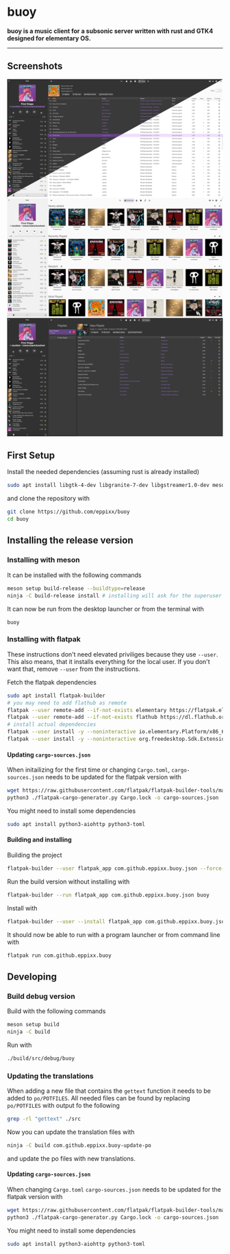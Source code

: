 # buoy

**buoy is a music client for a subsonic server written with rust and GTK4 designed for elementary OS.**

---

## Screenshots

![Screenshot showing the tracks view in light and dark mode](data/screenshots/tracks_dark_light.png)
![Screenshot showing the dashboard view](data/screenshots/dashboard_light.png)
![Screenshot showing the playlists view](data/screenshots/playlists_dark.png)

## First Setup

Install the needed dependencies (assuming rust is already installed)

```bash
sudo apt install libgtk-4-dev libgranite-7-dev libgstreamer1.0-dev meson git gettext desktop-file-utils
```

and clone the repository with

```bash
git clone https://github.com/eppixx/buoy
cd buoy
```

## Installing the release version

### Installing with meson

It can be installed with the following commands
```bash
meson setup build-release --buildtype=release
ninja -C build-release install # installing will ask for the superuser password
```

It can now be run from the desktop launcher or from the terminal with
```
buoy
```

### Installing with flatpak

These instructions don't need elevated priviliges because they use `--user`.
This also means, that it installs everything for the local user.
If you don't want that, remove `--user` from the instructions.


Fetch the flatpak dependencies
```bash
sudo apt install flatpak-builder
# you may need to add flathub as remote
flatpak --user remote-add --if-not-exists elementary https://flatpak.elementary.io/repo.flatpakrepo
flatpak --user remote-add --if-not-exists flathub https://dl.flathub.org/repo/flathub.flatpakrepo
# install actual dependencies
flatpak --user install -y --noninteractive io.elementary.Platform/x86_64/8 io.elementary.Sdk/x86_64/7.3
flatpak --user install -y --noninteractive org.freedesktop.Sdk.Extension.rust-stable/x86_64/23.08

```

#### Updating `cargo-sources.json`

When initailizing for the first time or changing `Cargo.toml`, `cargo-sources.json` needs to be updated for the flatpak version with
```bash
wget https://raw.githubusercontent.com/flatpak/flatpak-builder-tools/master/cargo/flatpak-cargo-generator.py
python3 ./flatpak-cargo-generator.py Cargo.lock -o cargo-sources.json
```
You might need to install some dependencies
```bash
sudo apt install python3-aiohttp python3-toml
```

#### Building and installing

Building the project
```bash
flatpak-builder --user flatpak_app com.github.eppixx.buoy.json --force-clean
```

Run the build version without installing with
```bash
flatpak-builder --run flatpak_app com.github.eppixx.buoy.json buoy
```

Install with
```bash
flatpak-builder --user --install flatpak_app com.github.eppixx.buoy.json --force-clean

```

It should now be able to run with a program launcher or from command line with
```bash
flatpak run com.github.eppixx.buoy
```

## Developing

### Build debug version

Build with the following commands
```bash
meson setup build
ninja -C build
```

Run with
```bash
./build/src/debug/buoy
```

### Updating the translations

When adding a new file that contains the `gettext` function it needs to be added to `po/POTFILES`.
All needed files can be found by replacing `po/POTFILES` with output fo the following
```bash
grep -rl "gettext" ./src
```
Now you can update the translation files with
```bash
ninja -C build com.github.eppixx.buoy-update-po
```
and update the po files with new translations.

#### Updating `cargo-sources.json`

When changing `Cargo.toml` `cargo-sources.json` needs to be updated for the flatpak version with
```bash
wget https://raw.githubusercontent.com/flatpak/flatpak-builder-tools/master/cargo/flatpak-cargo-generator.py
python3 ./flatpak-cargo-generator.py Cargo.lock -o cargo-sources.json
```
You might need to install some dependencies
```bash
sudo apt install python3-aiohttp python3-toml
```

